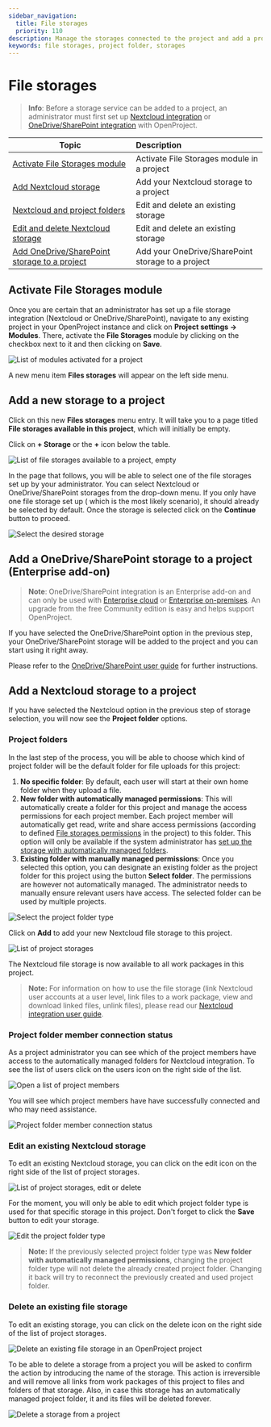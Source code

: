 ```yaml
---
sidebar_navigation:
  title: File storages
  priority: 110
description: Manage the storages connected to the project and add a project folder.
keywords: file storages, project folder, storages
---
```

# File storages

> **Info**: Before a storage service can be added to a project, an administrator must first set
> up [Nextcloud integration](../../../../system-admin-guide/integrations/nextcloud/)
> or [OneDrive/SharePoint integration](../../../../system-admin-guide/integrations/one-drive/) with OpenProject.

| Topic                                                                                                               | Description                                       |
|---------------------------------------------------------------------------------------------------------------------|:--------------------------------------------------|
| [Activate File Storages module](#activate-file-storages-module)                                                     | Activate File Storages module in a project        |
| [Add Nextcloud storage](#add-a-nextcloud-storage-to-a-project)                                                      | Add your Nextcloud storage to a project           |
| [Nextcloud and project folders](#project-folders)                                                                   | Edit and delete an existing storage               |
| [Edit and delete Nextcloud storage](#edit-an-existing-Nextcloud-storage)                                            | Edit and delete an existing storage               |
| [Add OneDrive/SharePoint storage to a project](#add-a-onedrive/sharepoint-storage-to-a-project-(enterprise-add-on)) | Add your OneDrive/SharePoint storage to a project |

## Activate File Storages module

Once you are certain that an administrator has set up a file storage integration (Nextcloud or OneDrive/SharePoint),
navigate to any existing project in your OpenProject instance and click on **Project settings -> Modules**. There,
activate the **File Storages** module by clicking on the checkbox next to it and then clicking on **Save**.

![List of modules activated for a project](project-modules.png)

A new menu item **Files storages** will appear on the left side menu.

## Add a new storage to a project

Click on this new **Files storages** menu entry. It will take you to a page titled **File storages available in this
project**, which will initially be empty.

Click on **+ Storage** or the **+** icon below the table.

![List of file storages available to a project, empty](file-storages-available-in-project.png)

In the page that follows, you will be able to select one of the file storages set up by your administrator. You can
select Nextcloud or OneDrive/SharePoint storages from the drop-down menu. If you only have one file storage set up (
which is the most likely scenario), it should already be selected by default. Once the storage is selected click on the
**Continue** button to proceed.

![Select the desired storage](storage-add-new.png)

## Add a OneDrive/SharePoint storage to a project (Enterprise add-on)

> **Note**: OneDrive/SharePoint integration is an Enterprise add-on and can only be used
> with [Enterprise cloud](../../../../enterprise-guide/enterprise-cloud-guide/)
> or [Enterprise on-premises](../../../../enterprise-guide/enterprise-on-premises-guide/). An upgrade from the free
> Community edition is easy and helps support OpenProject.

If you have selected the OneDrive/SharePoint option in the previous step, your OneDrive/SharePoint storage will be added
to the project and you can start using it right away.

Please refer to the [OneDrive/SharePoint user guide](../../../file-management/onedrive-integration) for further instructions.

## Add a Nextcloud storage to a project

If you have selected the Nextcloud option in the previous step of storage selection, you will now see the **Project
folder** options.

### Project folders

In the last step of the process, you will be able to choose which kind of project folder will be the default folder for
file uploads for this project:

1. **No specific folder**: By default, each user will start at their own home folder when they upload a file.
2. **New folder with automatically managed permissions**: This will automatically create a folder for this project and
   manage the access permissions for each project member. Each project member will automatically get read, write and
   share access permissions (according to
   defined [File storages permissions](../../../../system-admin-guide/users-permissions/roles-permissions/#permissions)
   in the project) to this folder. This option will only be available if the system administrator
   has [set up the storage with automatically managed folders](../../../../system-admin-guide/integrations/nextcloud/).
3. **Existing folder with manually managed permissions**: Once you selected this option, you can designate an existing folder as the project folder for this project using the button **Select folder**. The permissions are however not automatically managed. The administrator needs to manually ensure relevant users have access. The selected folder can be used by multiple projects.

![Select the project folder type](storage-add-project-folder.png)

Click on **Add** to add your new Nextcloud file storage to this project.

![List of project storages](storage-list.png)

The Nextcloud file storage is now available to all work packages in this project. 

> **Note:** For information on how to use the file storage (link Nextcloud user accounts at a user level, link files to
> a work package, view and download linked files, unlink files), please read
> our [Nextcloud integration user guide](../../../file-management/nextcloud-integration/).


### Project folder member connection status

As a project administrator you can see which of the project members have access to the automatically managed folders for
Nextcloud integration. To see the list of users click on the users icon on the right side of the list.

![Open a list of project members](storage-list-members.png)

You will see which project members have have successfully connected and who may need assistance.

![Project folder member connection status](storage-list-member-status.png)

### Edit an existing Nextcloud storage

To edit an existing Nextcloud storage, you can click on the edit icon on the right side of the list of project storages.

![List of project storages, edit or delete](storage-list-edit-delete.png)

For the moment, you will only be able to edit which project folder type is used for that specific storage in this
project. Don't forget to click the **Save** button to edit your storage.

![Edit the project folder type](storage-edit.png)

> **Note:** If the previously selected project folder type was **New folder with automatically managed permissions**,
> changing the project folder type will not delete the already created project folder. Changing it back will try to
> reconnect the previously created and used project folder.

### Delete an existing file storage

To edit  an existing storage, you can click on the delete icon on the right side of the list of project storages.

![Delete an existing file storage in an OpenProject project](storage_delete_icon.png)

To be able to delete a storage from a project you will be asked to confirm the action by introducing the name of the
storage. This action is irreversible and will remove all links from work packages of this project to files and folders
of that storage. Also, in case this storage has an automatically managed project folder, it and its files will be
deleted forever.

![Delete a storage from a project](storage-delete.png)
